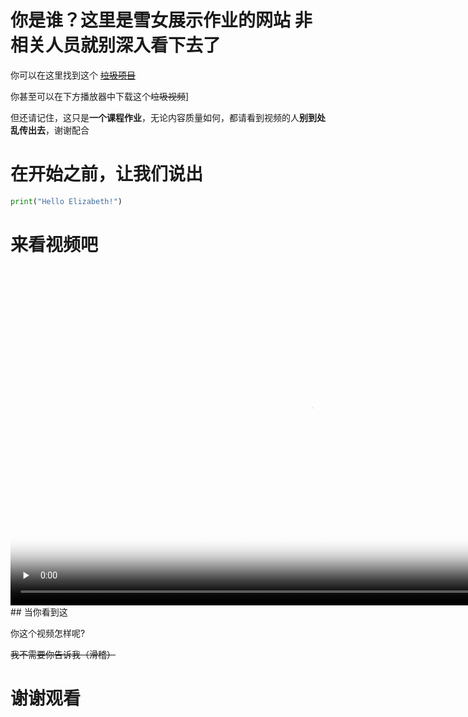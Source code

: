 # 你是谁？这里是雪女展示作业的网站 非相关人员就别深入看下去了

你可以在这里找到这个 [~~垃圾项目~~](https://github.com/jnu1906/1205_Rmakedown_demo/edit/gh-pages/index.md)

你甚至可以在下方播放器中下载这个~~垃圾视频~~]

但还请记住，这只是**一个课程作业**，无论内容质量如何，都请看到视频的人**别到处乱传出去**，谢谢配合

# 在开始之前，让我们说出
```py
print("Hello Elizabeth!")
```

# 来看视频吧
<video id="video" controls="" preload="none" poster="menu.png" width='960' height='540'>
      <source id="mp4" src="video01.mp4" type="video/mp4">
</video>
## 当你看到这

你这个视频怎样呢?

~~我不需要你告诉我（滑稽）~~

# 谢谢观看
